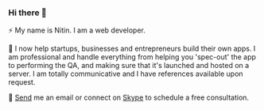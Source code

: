 ### Hi there 👋

⚡ My name is Nitin. I am a web developer.

👯 I now help startups, businesses and entrepreneurs build their own apps. I am professional and handle everything from helping you 'spec-out' the app to performing the QA, and making sure that it's launched and hosted on a server. I am totally communicative and I have references available upon request.

💬 [Send](mailto:nitin@nitinsawant.com) me an email or connect on [Skype](https://join.skype.com/vf00tYHEXShb) to schedule a free consultation.

<!--
**nitinjs/nitinjs** is a ✨ _special_ ✨ repository because its `README.md` (this file) appears on your GitHub profile.

Here are some ideas to get you started:

- 🔭 I’m currently working on ...
- 🌱 I’m currently learning ...
- 👯 I’m looking to collaborate on ...
- 🤔 I’m looking for help with ...
- 💬 Ask me about ...
- 📫 How to reach me: ...
- 😄 Pronouns: ...
- ⚡ Fun fact: ...
-->
